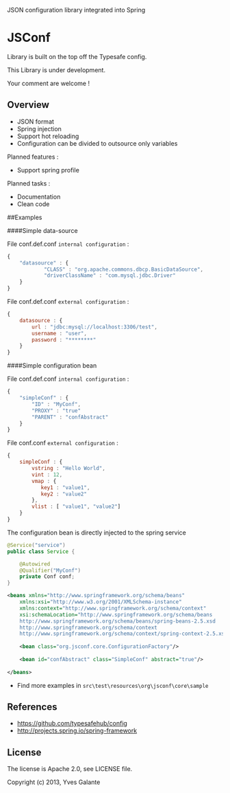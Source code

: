 JSON configuration library integrated into Spring

JSConf
======

Library is built on the top off the Typesafe config.

This Library is under development.

Your comment are welcome !

## Overview

- JSON format
- Spring injection 
- Support hot reloading
- Configuration can be divided to outsource only variables

Planned features :

- Support spring profile

Planned tasks :
- Documentation
- Clean code


##Examples

####Simple data-source 

File conf.def.conf `internal configuration` :

```javascript
{
	"datasource" : {
	        "CLASS" : "org.apache.commons.dbcp.BasicDataSource",
	        "driverClassName" : "com.mysql.jdbc.Driver"
	}
}
```

File conf.def.conf `external configuration` :

```javascript
{
	datasource : {
	    url : "jdbc:mysql://localhost:3306/test",
	    username : "user",
	    password : "********"
	}
}
```

####Simple configuration bean

File conf.def.conf `internal configuration` :

```javascript
{
	"simpleConf" : {
	    "ID" : "MyConf",
	    "PROXY" : "true"
        "PARENT" : "confAbstract"
    }
}
```

File conf.conf `external configuration` :

```javascript
{
	simpleConf : {
	    vstring : "Hello World",
	    vint : 12,
	    vmap : {
	       key1 : "value1",
	       key2 : "value2"
	    },
	    vlist : [ "value1", "value2"]
	}
}
```

The configuration bean is directly injected to the spring service

```java  
@Service("service")
public class Service {

	@Autowired
	@Qualifier("MyConf")
    private Conf conf;
}

```

```xml  
<beans xmlns="http://www.springframework.org/schema/beans"
	xmlns:xsi="http://www.w3.org/2001/XMLSchema-instance" 
	xmlns:context="http://www.springframework.org/schema/context"
	xsi:schemaLocation="http://www.springframework.org/schema/beans
	http://www.springframework.org/schema/beans/spring-beans-2.5.xsd
	http://www.springframework.org/schema/context
	http://www.springframework.org/schema/context/spring-context-2.5.xsd">
	
	<bean class="org.jsconf.core.ConfigurationFactory"/>
	
	<bean id="confAbstract" class="SimpleConf" abstract="true"/>
	
</beans>
```

- Find more examples in `src\test\resources\org\jsconf\core\sample`

## References

- https://github.com/typesafehub/config
- http://projects.spring.io/spring-framework

## License

The license is Apache 2.0, see LICENSE file.

Copyright (c) 2013, Yves Galante